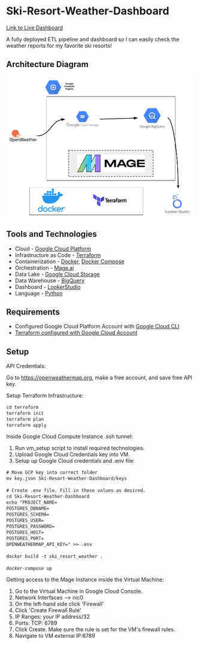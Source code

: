 # Ski-Resort-Weather-Dashboard
[Link to Live Dashboard](https://lookerstudio.google.com/reporting/09bbe597-d530-4135-a1c4-fe7f2c9969ef)

A fully deployed ETL pipeline and dashboard so I can easily check the weather reports for my favorite ski resorts!

## Architecture Diagram
![architecture_diagram.png](https://github.com/lderr4/Ski-Resort-Weather-Dashboard/blob/main/architecture_diagram.png)

## Tools and Technologies
- Cloud - [Google Cloud Platform](https://cloud.google.com/)
- Infrastructure as Code - [Terraform](https://www.terraform.io/)
- Containerization - [Docker](https://www.docker.com/), [Docker Compose](https://www.docker.com/)
- Orchestration - [Mage.ai](https://www.mage.ai)
- Data Lake - [Google Cloud Storage](https://cloud.google.com/storage)
- Data Warehouse - [BigQuery](https://cloud.google.com/bigquery)
- Dashboard - [LookerStudio](https://lookerstudio.google.com/u/0/navigation/reporting)
- Language - [Python](https://www.python.org)

## Requirements
- Configured Google Cloud Platform Account with [Google Cloud CLI](https://cloud.google.com/sdk/docs/initializing)
- [Terraform configured with Google Cloud Account](https://github.com/DataTalksClub/data-engineering-zoomcamp/blob/main/week_1_basics_n_setup/1_terraform_gcp/windows.md#terraform)

## Setup

API Credentials:

Go to https://openweathermap.org, make a free account, and save free API key.

Setup Terraform Infrastructure:
```
cd terraform
terraform init
terraform plan
terraform apply
```

Inside Google Cloud Compute Instance .ssh tunnel:

1. Run vm_setup script to install required technologies.
2. Upload Google Cloud Credentials key into VM.
3. Setup up Google Cloud credentials and .env file:
```
# Move GCP key into correct folder
mv key.json Ski-Resort-Weather-Dashboard/keys

# Create .env file. Fill in these values as desired.
cd Ski-Resort-Weather-Dashboard
echo "PROJECT_NAME=
POSTGRES_DBNAME=
POSTGRES_SCHEMA=
POSTGRES_USER=
POSTGRES_PASSWORD=
POSTGRES_HOST=
POSTGRES_PORT=
OPENWEATHERMAP_API_KEY=" >> .env

docker build -t ski_resort_weather .

docker-compose up
```

Getting access to the Mage Instance inside the Virtual Machine:

1. Go to the Virtual Machine in Google Cloud Console.
2. Network Interfaces --> nic0
3. On the left-hand side click 'Firewall'
4. Click 'Create Firewall Rule'
5. IP Ranges: your IP address/32
6. Ports: TCP: 6789
7. Click Create. Make sure the rule is set for the VM's firewall rules.
8. Navigate to VM external IP:6789







